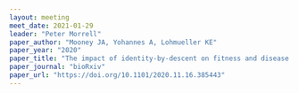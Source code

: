 ```yaml
---
layout: meeting
meet_date: 2021-01-29
leader: "Peter Morrell"
paper_author: "Mooney JA, Yohannes A, Lohmueller KE"
paper_year: "2020"
paper_title: "The impact of identity-by-descent on fitness and disease in natural and domesticated <i>Canid</i> populations"
paper_journal: "bioRxiv"
paper_url: "https://doi.org/10.1101/2020.11.16.385443"
---
```

